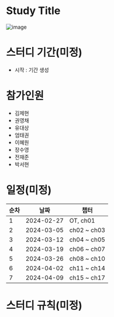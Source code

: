 # Study Title
![image](https://github.com/Zero-ToHero/202404-http-perfect-guide/assets/71249347/0ffc4611-4296-43fc-820c-542f975d849f)


# 스터디 기간(미정)
- 시작 : 기간 생성
# 참가인원
- 김제현
- 권영채
- 유대상
- 엄태권
- 이혜원
- 장수영
- 전재준
- 박서현

# 일정(미정)
| 순차   | 날짜 | 챕터 |
|--------|-----|------|
| 1 | 2024-02-27  | OT, ch01 |
| 2 | 2024-03-05  | ch02 ~ ch03 |
| 3 | 2024-03-12  | ch04 ~ ch05 |
| 4 | 2024-03-19  | ch06 ~ ch07 |
| 5 | 2024-03-26  | ch08 ~ ch10 |
| 6 | 2024-04-02  | ch11 ~ ch14 |
| 7 | 2024-04-09  | ch15 ~ ch17 |

# 스터디 규칙(미정)
